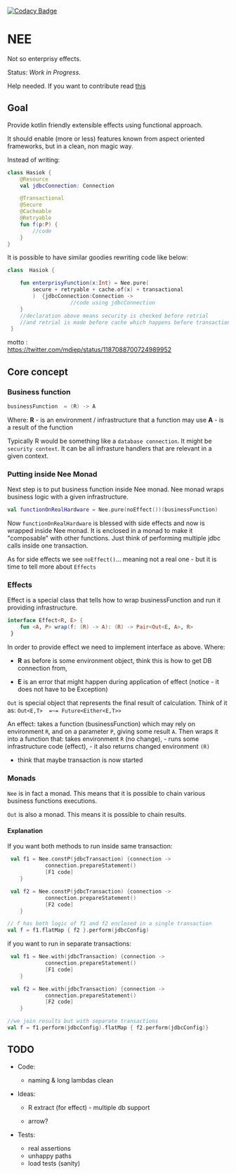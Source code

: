 [![Codacy Badge](https://api.codacy.com/project/badge/Grade/b7bc721d1d92494b90f5346b33dc398c)](https://www.codacy.com/manual/jarekratajski/nee?utm_source=github.com&amp;utm_medium=referral&amp;utm_content=neeffect/nee&amp;utm_campaign=Badge_Grade)

# NEE

Not so enterprisy effects.

Status: *Work in Progress*.

Help needed. If you want to contribute read [this](contributing.md)

## Goal

Provide kotlin friendly extensible effects using functional approach.

It should enable (more or less) features known from aspect oriented frameworks, but in a clean, non magic way.

Instead of writing:

``` kotlin
class Hasiok {
    @Resource
    val jdbcConnection: Connection

    @Transactional
    @Secure
    @Cacheable
    @Retryable
    fun f(p:P) {
        //code
    }
}
```

It is possible to have similar goodies rewriting code like below:

```kotlin
class  Hasiok {

    fun enterprisyFunction(x:Int) = Nee.pure(
        secure + retryable + cache.of(x) + transactional
        )  {jdbcConnection:Connection ->
                    //code using jdbcConnection
    }
    //declaration above means security is checked before retrial
    //and retrial is made before cache which happens before transaction 
 }
```

motto :  
<https://twitter.com/mdiep/status/1187088700724989952>

## Core concept

### Business function

```kotlin
businessFunction  = (R) -> A 
```

Where:
**R**  - is an environment / infrastructure that a function may use
**A** - is a result of the function

Typically R would be something like a `database connection`. It might be `security context`. It can be all infrasture
handlers that are relevant in a given context.

### Putting inside Nee Monad

Next step is to put business function inside Nee monad. Nee monad wraps business logic with a given infrastructure.

```kotlin
val functionOnRealHardware = Nee.pure(noEffect())(businessFunction)
```

Now `functionOnRealHardware` is blessed with side effects and now is wrapped inside Nee monad. It is enclosed in a monad
to make it "composable"
with other functions. Just think of performing multiple jdbc calls inside one transaction.

As for side effects we see `noEffect()`... meaning not a real one - but it is time to tell more about `Effects`

### Effects

Effect is a special class that tells how to wrap businessFunction and run it providing infrastructure.

 ```kotlin
 interface Effect<R, E> {
     fun <A, P> wrap(f: (R) -> A): (R) -> Pair<Out<E, A>, R>
  }
```

In order to provide effect we need to implement interface as above. Where:

- **R** as before is some environment object, think this is how to get DB connection from,

- **E** is an error that might happen during application of effect
  (notice - it does not have to be Exception)

```Out``` is special object that represents the final result of calculation. Think of it
as:  `Out<E,T>  =~= Future<Either<E,T>>`

An effect:
takes a function (businessFunction) which may rely on environment `R`, and on a parameter `P`, giving some result `A`.
Then wraps it into a function that:
takes environment `R` (no change), - runs some infrastructure code (effect), - it also returns changed environment `(R)`
- think that maybe transaction is now started

### Monads

`Nee` is in fact a monad. This means that it is possible to chain various business functions executions.

`Out` is also a monad. This means it is possible to chain results.

#### Explanation

If you want both methods to run inside same transaction:

```kotlin
 val f1 = Nee.constP(jdbcTransaction) {connection ->
            connection.prepareStatement()
            [F1 code]
    }

 val f2 = Nee.constP(jdbcTransaction) {connection ->
            connection.prepareStatement()
            [F2 code]
    }

// f has both logic of f1 and f2 enclosed in a single transaction
val f = f1.flatMap { f2 }.perform(jdbcConfig)
```

if you want to run in separate transactions:

```kotlin
 val f1 = Nee.with(jdbcTransaction) {connection ->
            connection.prepareStatement()
            [F1 code]
    }

 val f2 = Nee.with(jdbcTransaction) {connection ->
            connection.prepareStatement()
            [F2 code]
    }

//we join results but with separate transactions
val f = f1.perform(jdbcConfig).flatMap { f2.perform(jdbcConfig)} 
```

## TODO

- Code:

    - naming & long lambdas clean
- Ideas:
    - R extract (for effect) - multiple db support

    - arrow?
- Tests:
    - real assertions
    - unhappy paths
    - load tests (sanity)
